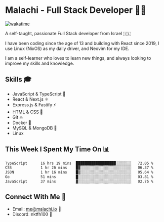 # Malachi - Full Stack Developer 🚀🔥
[![wakatime](https://wakatime.com/badge/user/112ec769-e669-4b78-a46f-cf4343930741.svg)](https://wakatime.com/@112ec769-e669-4b78-a46f-cf4343930741)

A self-taught, passionate Full Stack developer from Israel 🇮🇱

I have been coding since the age of 13 and building with React since 2019, I use Linux (NixOS) as my daily driver, and Neovim for my IDE.

I am a self-learner who loves to learn new things, and always looking to improve my skills and knowledge.

## Skills 🎓
- JavaScript & TypeScript 💎
- React & Next.js ⚛️
- Express.js & Fastify ⚡️
- HTML & CSS 🎨
- Git 🔥
- Docker 🐳
- MySQL & MongoDB 💾
- Linux

## This Week I Spent My Time On 📊
<!--START_SECTION:waka-->

```txt
TypeScript      16 hrs 19 mins  ██████████████████░░░░░░░   72.05 %
CSS             1 hr 26 mins    █▓░░░░░░░░░░░░░░░░░░░░░░░   06.37 %
JSON            1 hr 16 mins    █▒░░░░░░░░░░░░░░░░░░░░░░░   05.64 %
Go              51 mins         █░░░░░░░░░░░░░░░░░░░░░░░░   03.81 %
JavaScript      37 mins         ▓░░░░░░░░░░░░░░░░░░░░░░░░   02.75 %
```

<!--END_SECTION:waka-->


## Connect With Me 📱
- Email: me@malachi.io 📧
- Discord: nktfh100 👾

